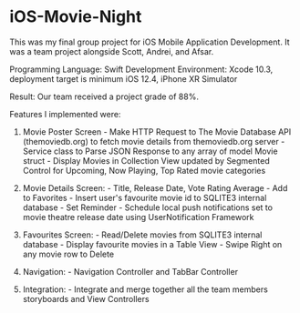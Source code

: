 # iOS-Movie-Night
This was my final group project for iOS Mobile Application Development. It was a team project alongside Scott, Andrei, and Afsar.

Programming Language: Swift
Development Environment: Xcode 10.3, deployment target is minimum iOS 12.4, iPhone XR Simulator

Result: Our team received a project grade of 88%.

Features I implemented were:

  1. Movie Poster Screen 
    - Make HTTP Request to The Movie Database API (themoviedb.org) to fetch movie details from themoviedb.org server
    - Service class to Parse JSON Response to any array of model Movie struct
    - Display Movies in Collection View updated by Segmented Control for Upcoming, Now Playing, Top Rated movie categories
    
  2. Movie Details Screen:
    - Title, Release Date, Vote Rating Average
    - Add to Favorites - Insert user's favourite movie id to SQLITE3 internal database
    - Set Reminder - Schedule local push notifications set to movie theatre release date using UserNotification Framework
    
  3. Favourites Screen:
    - Read/Delete movies from SQLITE3 internal database
    - Display favourite movies in a Table View
    - Swipe Right on any movie row to Delete
    
  4. Navigation:
    - Navigation Controller and TabBar Controller
    
  5. Integration:
    - Integrate and merge together all the team members storyboards and View Controllers


